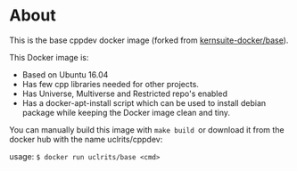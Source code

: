 About
=====

This is the base cppdev docker image (forked from [kernsuite-docker/base](https://github.com/kernsuite-docker/base)).

This Docker image is:
* Based on Ubuntu 16.04
* Has few cpp libraries needed for other projects.
* Has Universe, Multiverse and Restricted repo's enabled
* Has a docker-apt-install script which can be used
  to install debian package while keeping the Docker image
  clean and tiny.

You can manually build this image with `make build `or download it
from the docker hub with the name uclrits/cppdev:

usage: `$ docker run uclrits/base <cmd>`

